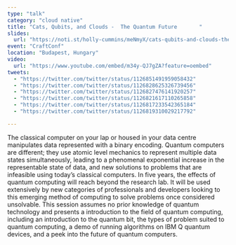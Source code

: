 ```yaml
---
type: "talk"
category: "cloud native"
title: "Cats, Qubits, and Clouds -  The Quantum Future       "
slides:
  url: "https://noti.st/holly-cummins/meNmyX/cats-qubits-and-clouds-the-quantum-future"
event: "CraftConf"
location: "Budapest, Hungary"
video:
  url: "https://www.youtube.com/embed/m34y-QJ7gZA?feature=oembed"
tweets:
  - "https://twitter.com/twitter/status/1126851491959058432"
  - "https://twitter.com/twitter/status/1126828625326739456"
  - "https://twitter.com/twitter/status/1126827476141920257"
  - "https://twitter.com/twitter/status/1126821617110265858"
  - "https://twitter.com/twitter/status/1126817233542365184"
  - "https://twitter.com/twitter/status/1126819310029217792"

---
```

The classical computer on your lap or housed in your data centre manipulates data represented with a binary encoding. Quantum computers are different; they use atomic level mechanics to represent multiple data states simultaneously, leading to a phenomenal exponential increase in the representable state of data, and new solutions to problems that are infeasible using today’s classical computers. In five years, the effects of quantum computing will reach beyond the research lab. It will be used extensively by new categories of professionals and developers looking to this emerging method of computing to solve problems once considered unsolvable.
This session assumes no prior knowledge of quantum technology and presents a introduction to the field of quantum computing, including an introduction to the quantum bit, the types of problem suited to quantum computing, a demo of running algorithms on IBM Q quantum devices, and a peek into the future of quantum computers.